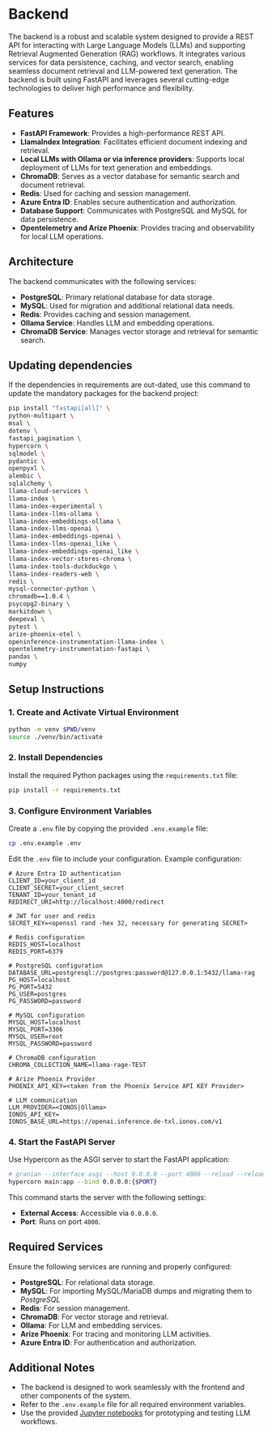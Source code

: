# Backend

The backend is a robust and scalable system designed to provide a REST API for interacting with Large Language Models (LLMs) and supporting Retrieval Augmented Generation (RAG) workflows. It integrates various services for data persistence, caching, and vector search, enabling seamless document retrieval and LLM-powered text generation. The backend is built using FastAPI and leverages several cutting-edge technologies to deliver high performance and flexibility.

## Features

- **FastAPI Framework**: Provides a high-performance REST API.
- **LlamaIndex Integration**: Facilitates efficient document indexing and retrieval.
- **Local LLMs with Ollama or via inference providers**: Supports local deployment of LLMs for text generation and embeddings.
- **ChromaDB**: Serves as a vector database for semantic search and document retrieval.
- **Redis**: Used for caching and session management.
- **Azure Entra ID**: Enables secure authentication and authorization.
- **Database Support**: Communicates with PostgreSQL and MySQL for data persistence.
- **Opentelemetry and Arize Phoenix**: Provides tracing and observability for local LLM operations.

## Architecture

The backend communicates with the following services:

- **PostgreSQL**: Primary relational database for data storage.
- **MySQL**: Used for migration and additional relational data needs.
- **Redis**: Provides caching and session management.
- **Ollama Service**: Handles LLM and embedding operations.
- **ChromaDB Service**: Manages vector storage and retrieval for semantic search.

## Updating dependencies

If the dependencies in requirements are out-dated, use this command to update the mandatory packages for the backend project:

```bash
pip install "fastapi[all]" \
python-multipart \
msal \
dotenv \
fastapi_pagination \
hypercorn \
sqlmodel \
pydantic \
openpyxl \
alembic \
sqlalchemy \
llama-cloud-services \
llama-index \
llama-index-experimental \
llama-index-llms-ollama \
llama-index-embeddings-ollama \
llama-index-llms-openai \
llama-index-embeddings-openai \
llama-index-llms-openai_like \
llama-index-embeddings-openai_like \
llama-index-vector-stores-chroma \
llama-index-tools-duckduckgo \
llama-index-readers-web \
redis \
mysql-connector-python \
chromadb==1.0.4 \
psycopg2-binary \
markitdown \
deepeval \
pytest \
arize-phoenix-otel \
openinference-instrumentation-llama-index \
opentelemetry-instrumentation-fastapi \
pandas \
numpy
```

## Setup Instructions

### 1. Create and Activate Virtual Environment

```bash
python -m venv $PWD/venv
source ./venv/bin/activate
```

### 2. Install Dependencies

Install the required Python packages using the `requirements.txt` file:

```bash
pip install -r requirements.txt
```

### 3. Configure Environment Variables

Create a `.env` file by copying the provided `.env.example` file:

```bash
cp .env.example .env
```

Edit the `.env` file to include your configuration. Example configuration:

```env
# Azure Entra ID authentication
CLIENT_ID=your_client_id
CLIENT_SECRET=your_client_secret
TENANT_ID=your_tenant_id
REDIRECT_URI=http://localhost:4000/redirect

# JWT for user and redis
SECRET_KEY=<openssl rand -hex 32, necessary for generating SECRET>

# Redis configuration
REDIS_HOST=localhost
REDIS_PORT=6379

# PostgreSQL configuration
DATABASE_URL=postgresql://postgres:password@127.0.0.1:5432/llama-rag
PG_HOST=localhost
PG_PORT=5432
PG_USER=postgres
PG_PASSWORD=password

# MySQL configuration
MYSQL_HOST=localhost
MYSQL_PORT=3306
MYSQL_USER=root
MYSQL_PASSWORD=password

# ChromaDB configuration
CHROMA_COLLECTION_NAME=llama-rage-TEST

# Arize Phoenix Provider
PHOENIX_API_KEY=<taken from the Phoenix Service API KEY Provider>

# LLM communication
LLM_PROVIDER=<IONOS|Ollama>
IONOS_API_KEY=
IONOS_BASE_URL=https://openai.inference.de-txl.ionos.com/v1
```

### 4. Start the FastAPI Server

Use Hypercorn as the ASGI server to start the FastAPI application:

```bash
# granian --interface asgi --host 0.0.0.0 --port 4000 --reload --reload-ignore-dirs logs main:app
hypercorn main:app --bind 0.0.0.0:{$PORT}
```

This command starts the server with the following settings:

- **External Access**: Accessible via `0.0.0.0`.
- **Port**: Runs on port `4000`.

## Required Services

Ensure the following services are running and properly configured:

- **PostgreSQL**: For relational data storage.
- **MySQL**: For importing MySQL/MariaDB dumps and migrating them to _PostgreSQL_
- **Redis**: For session management.
- **ChromaDB**: For vector storage and retrieval.
- **Ollama**: For LLM and embedding services.
- **Arize Phoenix**: For tracing and monitoring LLM activities.
- **Azure Entra ID**: For authentication and authorization.

## Additional Notes

- The backend is designed to work seamlessly with the frontend and other components of the system.
- Refer to the `.env.example` file for all required environment variables.
- Use the provided [Jupyter notebooks](../notebooks) for prototyping and testing LLM workflows.
